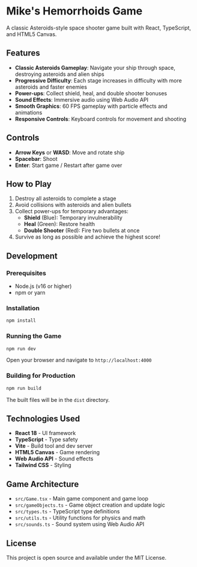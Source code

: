 # Mike's Hemorrhoids Game

A classic Asteroids-style space shooter game built with React, TypeScript, and HTML5 Canvas.

## Features

- **Classic Asteroids Gameplay**: Navigate your ship through space, destroying asteroids and alien ships
- **Progressive Difficulty**: Each stage increases in difficulty with more asteroids and faster enemies
- **Power-ups**: Collect shield, heal, and double shooter bonuses
- **Sound Effects**: Immersive audio using Web Audio API
- **Smooth Graphics**: 60 FPS gameplay with particle effects and animations
- **Responsive Controls**: Keyboard controls for movement and shooting

## Controls

- **Arrow Keys** or **WASD**: Move and rotate ship
- **Spacebar**: Shoot
- **Enter**: Start game / Restart after game over

## How to Play

1. Destroy all asteroids to complete a stage
2. Avoid collisions with asteroids and alien bullets
3. Collect power-ups for temporary advantages:
   - **Shield** (Blue): Temporary invulnerability
   - **Heal** (Green): Restore health
   - **Double Shooter** (Red): Fire two bullets at once
4. Survive as long as possible and achieve the highest score!

## Development

### Prerequisites

- Node.js (v16 or higher)
- npm or yarn

### Installation

```bash
npm install
```

### Running the Game

```bash
npm run dev
```

Open your browser and navigate to `http://localhost:4000`

### Building for Production

```bash
npm run build
```

The built files will be in the `dist` directory.

## Technologies Used

- **React 18** - UI framework
- **TypeScript** - Type safety
- **Vite** - Build tool and dev server
- **HTML5 Canvas** - Game rendering
- **Web Audio API** - Sound effects
- **Tailwind CSS** - Styling

## Game Architecture

- `src/Game.tsx` - Main game component and game loop
- `src/gameObjects.ts` - Game object creation and update logic
- `src/types.ts` - TypeScript type definitions
- `src/utils.ts` - Utility functions for physics and math
- `src/sounds.ts` - Sound system using Web Audio API

## License

This project is open source and available under the MIT License.
